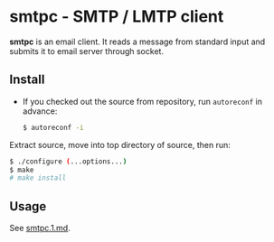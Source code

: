 smtpc - SMTP / LMTP client
==========================

**smtpc** is an email client.
It reads a message from standard input and submits it to email server through
socket.

Install
-------

  * If you checked out the source from repository, run `autoreconf` in advance:
    ``` bash
    $ autoreconf -i
    ```

Extract source, move into top directory of source, then run:
``` bash
$ ./configure (...options...)
$ make
# make install
```

Usage
-----

See [smtpc.1.md](smtpc.1.md).

